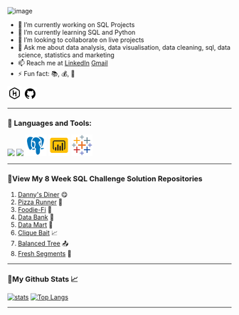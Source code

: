 ![image](https://user-images.githubusercontent.com/89623051/143682574-ccea2e5a-81f7-4453-8d77-e05c57bd4bf8.png)

- 🔭 I’m currently working on SQL Projects
- 🌱 I’m currently learning SQL and Python
- 👯 I’m looking to collaborate on live projects
- 💬 Ask me about data analysis, data visualisation, data cleaning, sql, data science, statistics and marketing
- 📫 Reach me at [LinkedIn](https://www.linkedin.com/in/kanishkasingh1996/) [Gmail](kanishka.singh.2396@gmail.com)
- ⚡ Fun fact: :books:, :moneybag:, :tea:

<a href = "https://www.hackerrank.com/kanishka_singh_1"><img src="https://github.com/KanishkaSingh2396/KanishkaSingh2396/blob/main/icons8-hackerrank-32%20(1).png"/></a>
<a href = "https://github.com/KanishkaSingh2396"><img src="https://github.com/KanishkaSingh2396/KanishkaSingh2396/blob/main/icons8-github-30.png"/></a>

****

### 🚀 Languages and Tools:

<p align="left"> 
    <img src="https://img.icons8.com/fluent/48/000000/python.png"/> </a> 
    <img src="https://img.icons8.com/fluent/48/000000/mysql-logo.png"/> </a>
    <img src="https://github.com/KanishkaSingh2396/KanishkaSingh2396/blob/main/icons8-postgresql-48.png"/> </a>
    <img src="https://github.com/KanishkaSingh2396/KanishkaSingh2396/blob/main/icons8-power-bi-48.png"/> </a>
    <img src="https://github.com/KanishkaSingh2396/KanishkaSingh2396/blob/main/icons8-tableau-software-48.png"/> </a>

****

### 🚀View My 8 Week SQL Challenge Solution Repositories

1. [Danny's Diner](https://github.com/KanishkaSingh2396/Dannys_Diner/blob/main/README.md) :yum:
2. [Pizza Runner](https://github.com/KanishkaSingh2396/PizzaRunner_CS/blob/main/README.md) :running:
3. [Foodie-Fi](https://github.com/KanishkaSingh2396/Foodie-Fi_CaseStudy/blob/main/README.md)  :curry:
4. [Data Bank](https://github.com/KanishkaSingh2396/Data_Bank_CS/blob/main/README.md)  :money_with_wings:
5. [Data Mart](https://github.com/KanishkaSingh2396/Data_Mart_CS/blob/main/README.md)  :convenience_store:
6. [Clique Bait](https://github.com/KanishkaSingh2396/Clique-Bait/blob/main/README.md) :chart_with_upwards_trend:
7. [Balanced Tree](https://github.com/KanishkaSingh2396/Balanced_Tree_CS_7/blob/main/README.md) :outbox_tray:
8. [Fresh Segments](https://github.com/KanishkaSingh2396/Fresh_Segments_CS_8/blob/main/README.md) :pushpin:

****

### 🚀My Github Stats 📈  
[![stats](https://github-readme-stats.vercel.app/api?username=KanishkaSingh2396&show_icons=true&count_private=true&title_color=971901&text_color=971901&icon_color=971901&no-bg=true&hide_border=true)](https://github.com/KanishkaSingh2396)
[![Top Langs](https://github-readme-stats.vercel.app/api/top-langs/?username=KanishkaSingh2396&layout=compact)](https://github.com/KanishkaSingh2396)

****
